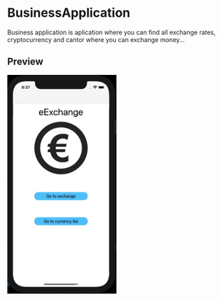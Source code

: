 # BusinessApplication
Business application is aplication where you can find all exchange rates, cryptocurrency and cantor where you can exchange money...

## Preview
<img src="https://github.com/szymoneg/BusinessApplication/blob/master/Doc/review.gif" width="250" height="500">
